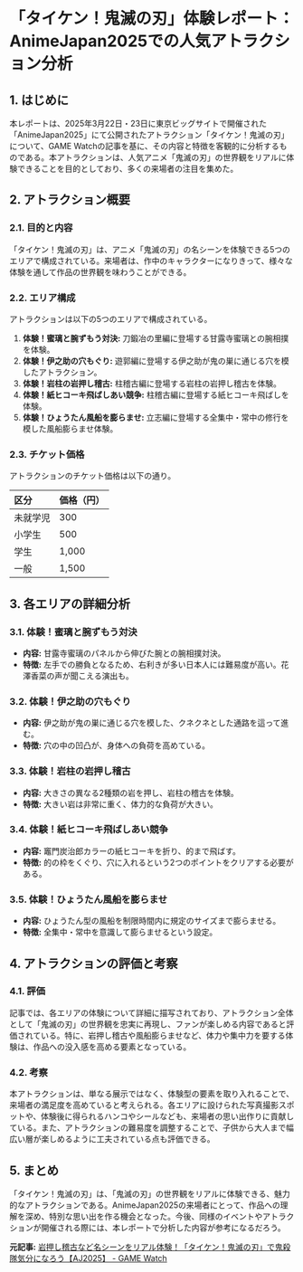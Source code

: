 # 「タイケン！鬼滅の刃」体験レポート：AnimeJapan2025での人気アトラクション分析

## 1. はじめに

本レポートは、2025年3月22日・23日に東京ビッグサイトで開催された「AnimeJapan2025」にて公開されたアトラクション「タイケン！鬼滅の刃」について、GAME Watchの記事を基に、その内容と特徴を客観的に分析するものである。本アトラクションは、人気アニメ「鬼滅の刃」の世界観をリアルに体験できることを目的としており、多くの来場者の注目を集めた。

## 2. アトラクション概要

### 2.1. 目的と内容

「タイケン！鬼滅の刃」は、アニメ「鬼滅の刃」の名シーンを体験できる5つのエリアで構成されている。来場者は、作中のキャラクターになりきって、様々な体験を通して作品の世界観を味わうことができる。

### 2.2. エリア構成

アトラクションは以下の5つのエリアで構成されている。

1. **体験！蜜璃と腕ずもう対決:** 刀鍛冶の里編に登場する甘露寺蜜璃との腕相撲を体験。
2. **体験！伊之助の穴もぐり:** 遊郭編に登場する伊之助が鬼の巣に通じる穴を模したアトラクション。
3. **体験！岩柱の岩押し稽古:** 柱稽古編に登場する岩柱の岩押し稽古を体験。
4. **体験！紙ヒコーキ飛ばしあい競争:** 柱稽古編に登場する紙ヒコーキ飛ばしを体験。
5. **体験！ひょうたん風船を膨らませ:** 立志編に登場する全集中・常中の修行を模した風船膨らませ体験。

### 2.3. チケット価格

アトラクションのチケット価格は以下の通り。

| 区分 | 価格（円） |
| :------- | :--------- |
| 未就学児 | 300 |
| 小学生 | 500 |
| 学生 | 1,000 |
| 一般 | 1,500 |

## 3. 各エリアの詳細分析

### 3.1. 体験！蜜璃と腕ずもう対決

* **内容:** 甘露寺蜜璃のパネルから伸びた腕との腕相撲対決。
* **特徴:** 左手での勝負となるため、右利きが多い日本人には難易度が高い。花澤香菜の声が聞こえる演出も。

### 3.2. 体験！伊之助の穴もぐり

* **内容:** 伊之助が鬼の巣に通じる穴を模した、クネクネとした通路を這って進む。
* **特徴:** 穴の中の凹凸が、身体への負荷を高めている。

### 3.3. 体験！岩柱の岩押し稽古

* **内容:** 大きさの異なる2種類の岩を押し、岩柱の稽古を体験。
* **特徴:** 大きい岩は非常に重く、体力的な負荷が大きい。

### 3.4. 体験！紙ヒコーキ飛ばしあい競争

* **内容:** 竈門炭治郎カラーの紙ヒコーキを折り、的まで飛ばす。
* **特徴:** 的の枠をくぐり、穴に入れるという2つのポイントをクリアする必要がある。

### 3.5. 体験！ひょうたん風船を膨らませ

* **内容:** ひょうたん型の風船を制限時間内に規定のサイズまで膨らませる。
* **特徴:** 全集中・常中を意識して膨らませるという設定。

## 4. アトラクションの評価と考察

### 4.1. 評価

記事では、各エリアの体験について詳細に描写されており、アトラクション全体として「鬼滅の刃」の世界観を忠実に再現し、ファンが楽しめる内容であると評価されている。特に、岩押し稽古や風船膨らませなど、体力や集中力を要する体験は、作品への没入感を高める要素となっている。

### 4.2. 考察

本アトラクションは、単なる展示ではなく、体験型の要素を取り入れることで、来場者の満足度を高めていると考えられる。各エリアに設けられた写真撮影スポットや、体験後に得られるハンコやシールなども、来場者の思い出作りに貢献している。また、アトラクションの難易度を調整することで、子供から大人まで幅広い層が楽しめるように工夫されている点も評価できる。

## 5. まとめ

「タイケン！鬼滅の刃」は、「鬼滅の刃」の世界観をリアルに体験できる、魅力的なアトラクションである。AnimeJapan2025の来場者にとって、作品への理解を深め、特別な思い出を作る機会となった。今後、同様のイベントやアトラクションが開催される際には、本レポートで分析した内容が参考になるだろう。


**元記事:** [岩押し稽古など名シーンをリアル体験！「タイケン！鬼滅の刃」で鬼殺隊気分になろう【AJ2025】 - GAME Watch](https://game.watch.impress.co.jp/docs/kikaku/1672126.html)